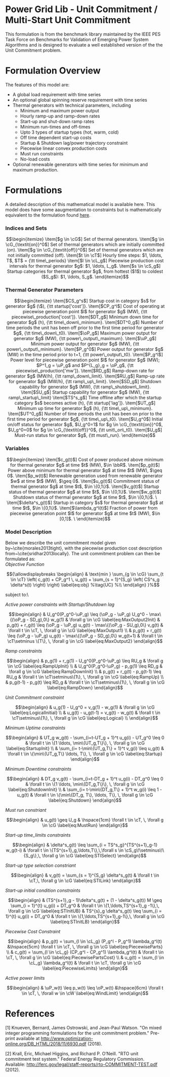 # Power Grid Lib - Unit Commitment / Multi-Start Unit Commitment
This formulation is from the benchmark library maintained by the IEEE PES Task Force on Benchmarks for Validation of Emerging Power System Algorithms and is designed to evaluate a well established version of the the Unit Commitment problem.

# Formulation Overview
 The features of this model are:
- A global load requirement with time series
- An optional global spinning reserve requirement with time series
- Thermal generators with technical parameters, including
  - Minimum and maximum power output
  - Hourly ramp-up and ramp-down rates
  - Start-up and shut-down ramp rates
  - Minimum run-times and off-times
  - Upto 3 types of startup types (hot, warm, cold)
  - Off time dependent start-up costs
  - Startup & Shutdown lag/power trajectory constraint
  - Piecewise linear convex production costs
  - Must run constraints
  - No-load costs
- Optional renewable generators with time series for minimum and maximum production.


# Formulations
A detailed description of this mathematical model is available here. This model does have some aaugmentation to constraints but is mathematically equivalent to the formulation found [here](https://github.com/power-grid-lib/pglib-uc/blob/master/MODEL.pdf).
### Indices and Sets
```math
\begin{itemize}
	\item[$g \in \cG$] Set of thermal generators.
	\item[$g \in \cG_{\textit{on}}^0$] Set of thermal generators which are initially committed (on).
	\item[$g \in \cG_{\textit{off}}^0$] Set of thermal generators which are not initially committed (off).
	\item[$t \in \cT$] Hourly time steps: $1, \ldots, T$, $T$ = {\tt time\_periods}
	\item[$l \in \cL_g$] Piecewise production cost intervals for thermal generator $g$: $1, \ldots, L_g$.
	\item[$s \in \cS_g$] Startup categories for thermal generator $g$, from hottest ($1$) to coldest ($S_g$): $1, \ldots, S_g$.
\end{itemize}
```

### Thermal Generator Parameters
```math
\begin{itemize}
	\item[$CS_g^s$]  Startup cost in category $s$ for generator $g$ (\$), {\tt startup['cost']}.
	\item[$CP_g^l$]  Cost of operating at piecewise generation point $l$ for generator $g$ (MW), {\tt piecewise\_production['cost']}.
	\item[$DT_g$]    Minimum down time for generator $g$ (h), {\tt time\_down\_minimum}.
	\item[$DT^0_g$] Number of time periods the unit has been off prior to the first time period for generator $g$, {\tt time\_down\_t0}.
	\item[$\oP_g$]   Maximum power output for generator $g$ (MW), {\tt power\_output\_maximum}.
	\item[$\uP_g$]   Minimum power output for generator $g$ (MW), {\tt power\_output\_minimum}.
	\item[$P_g^0$]   Power output for generator $g$ (MW) in the time period prior to t=1, {\tt power\_output\_t0}.
	\item[$P_g^l$]   Power level for piecewise generation point $l$ for generator $g$ (MW); $P^1_g = \uP_g$ and $P^{L_g}_g = \oP_g$, {\tt piecewise\_production['mw']}.
	\item[$RD_g$]    Ramp-down rate for generator $g$ (MW/h), {\tt ramp\_down\_limit}.
	\item[$RU_g$]    Ramp-up rate for generator $g$ (MW/h), {\tt ramp\_up\_limit}.
	\item[$SD_g$]    Shutdown capability for generator $g$ (MW), {\tt ramp\_shutdown\_limit}.
	\item[$SU_g$]    Startup capability for generator $g$ (MW), {\tt ramp\_startup\_limit}
	\item[$TS^s_g$] Time offline after which the startup category $s$ becomes active (h), {\tt startup['lag']}.
	\item[$UT_g$]    Minimum up time for generator $g$ (h), {\tt time\_up\_minimum}.
	\item[$UT^0_g$] Number of time periods the unit has been on prior to the first time period for generator $g$, {\tt time\_up\_t0}.
	\item[$U_g^0$]  Initial on/off status for generator $g$, $U_g^0=1$ for $g \in \cG_{\textit{on}}^0$, $U_g^0=0$ for $g \in \cG_{\textit{off}}^0$,  {\tt unit\_on\_t0}.
	\item[$U_g$] 	Must-run status for generator $g$, {\tt must\_run}.
\end{itemize}
```

### Variables
```math
\begin{itemize}
	\item[$c_g(t)$]    Cost of power produced above minimum for thermal generator $g$ at time $t$ (MW), $\in \bbR$.
	\item[$p_g(t)$]    Power above minimum for thermal generator $g$ at time $t$ (MW), $\geq 0$.
	\item[$p_w(t)$]  Renewable generation used from renewable generator $w$ at time $t$ (MW), $\geq 0$.
	\item[$u_g(t)$]    Commitment status of thermal generator $g$ at time $t$, $\in \{0,1\}$.
	\item[$v_g(t)$]    Startup status of thermal generator $g$ at time $t$, $\in \{0,1\}$.
	\item[$w_g(t)$]    Shutdown status of thermal generator $g$ at time $t$, $\in \{0,1\}$. \
	\item[$\delta^s_g(t)$] Startup in category $s$ for thermal generator $g$ at time $t$, $\in \{0,1\}$.
	\item[$\lambda_g^l(t)$]  Fraction of power from piecewise generation point $l$ for generator $g$ at time $t$ (MW), $\in [0,1]$.
\
\end{itemize}
```

### Model Description
Below we describe the unit commitment model given by~\cite{morales2013tight}, with the piecewise production cost description from~\cite{sridhar2013locally}.
The unit commitment problem can then be formulated as:\
*Objective Function*
```math
{\allowdisplaybreaks
\begin{align}
    & \text{min } \sum_{g \in \cG} \sum_{t \in \cT} \left( c_g(t) + CP_g^1 \, u_g(t) + \sum_{s = 1}^{S_g} \left( CS^s_g \delta^s(t) \right) \right) \label{eq:obj} %\tag{UC} %\\
\end{align}
}%
```
subject to:\

*Active power constraints with Startup/Shutdown lag*
```math
\begin{align}
		& U_g^0(P_g^0-\uP_g) \leq (\oP_g - \uP_g) U_g^0 - \max\{(\oP_g - SD_g),0\} w_g(1) & \forall g \in \cG \label{eq:MaxOutput2Init}
		& p_g(t) + r_g(t) \leq (\oP_g - \uP_g) u_g(t) - \max\{(\oP_g - SU_g),0\} v_g(t) & \forall t \in \cT, \, \forall g \in \cG \label{eq:MaxOutput1} \\
		& p_g(t) + r_g(t) \leq (\oP_g - \uP_g) u_g(t) - \max\{(\oP_g - SD_g),0\} w_g(t+1) & \forall t \in \cT\setminus \{T\}, \, \forall g \in \cG \label{eq:MaxOutput2}
\end{align}
```
*Ramp constraints*
```math
\begin{align}
		& p_g(1) + r_g(1) - U_g^0(P_g^0-\uP_g) \leq RU_g & \forall g \in \cG \label{eq:RampUpInit} \\
		& U_g^0(P_g^0-\uP_g) - p_g(1) \leq RD_g & \forall g \in \cG \label{eq:RampDownInit} \\
		& p_g(t) + r_g(t) - p_g(t-1) \leq RU_g & \forall t \in \cT\setminus\{1\}, \, \forall g \in \cG \label{eq:RampUp} \\
		& p_g(t-1) - p_g(t) \leq RD_g & \forall t \in \cT\setminus\{1\}, \, \forall g \in \cG \label{eq:RampDown}
\end{align}
```
*Unit Commitment constraint*
```math
\begin{align}
		& u_g(1) - U_g^0 = v_g(1) - w_g(1) & \forall g \in \cG \label{eq:LogicalInitial} \\
		& u_g(t) - u_g(t-1) = v_g(t) - w_g(t) & \forall t \in \cT\setminus\{1\}, \, \forall g \in \cG \label{eq:Logical} \\
\end{align}
```

*Minimum Uptime constraints*
```math
\begin{align}
		& UT_g w_g(t) - \sum_{i=t-UT_g + 1}^t u_g(i) - UT_g^0 \leq 0 & \forall t \in \{1 \ldots, \min\{UT_g,T\}\}, \, \forall g \in \cG \label{eq:StartupInit} \\
		& \sum_{i= t-\min\{UT_g,T\} + 1}^t v_g(i) \leq u_g(t) & \forall t \in \{\min\{UT_g,T\} \ldots, T\}, \, \forall g \in \cG \label{eq:Startup}
\end{align}
```

*Minimum Downtime constraints*
```math
\begin{align}
		& DT_g v_g(t) - \sum_{i=t-DT_g + 1}^t u_g(i) - DT_g^0 \leq 0 & \forall t \in \{1 \ldots, \min\{DT_g,T\}\}, \, \forall g \in \cG \label{eq:ShutdownInit} \\
		& \sum_{i= t-\min\{DT_g,T\} + 1}^t w_g(i) \leq 1 - u_g(t) & \forall t \in \{\min\{DT_g, T\}, \ldots, T\}, \, \forall g \in \cG \label{eq:Shutdown}
\end{align}
```

*Must run constriant*
```math
\begin{align}
		& u_g(t) \geq U_g & \hspace{1cm} \forall t \in \cT, \, \forall g \in \cG \label{eq:MustRun}
\end{align}
```
*Start-up time_limits constraints*
```math
\begin{align}
		& \delta^s_g(t) \leq \sum_{i = TS^s_g}^{TS^{s+1}_g-1} w_g(t-i) & \forall t \in \{TS^{s+1}_g,\ldots,T\},\,\forall s \in \cS_g\!\setminus\!\{S_g\},\,  \forall g \in \cG \label{eq:STISelect}
\end{align}
```

*Start-up type selection constriant*
```math
\begin{align}
		& v_g(t) = \sum_{s = 1}^{S_g} \delta^s_g(t) & \forall t \in \cT,\, \forall g \in \cG \label{eq:STILink}
\end{align}
```

*Start-up initial condition constraints*
```math
\begin{align}
		& (TS^{s+1}_g - 1)\delta^s_g(t) + (1 - \delta^s_g(t)) M \geq \sum_{i = 1}^{t} u_g(i) + DT_g^0 & \forall t \in \{1,\ldots,TS^{s+1}_g -1\},\, \forall g \in \cG \label{eq:STInitUB}
		& TS^{s}_g \delta^s_g(t)  \leq \sum_{i = 1}^{t} u_g(i) + DT_g^0 & \forall t \in \{1,\ldots,TS^{s+1}_g-1\},\, \forall g \in \cG \label{eq:STInitLB}
\end{align}
```

*Piecewise Cost Constraint*
```math
\begin{align}
		& p_g(t) = \sum_{l \in \cL_g} (P_g^l - P_g^1) \lambda_g^l(t) &\hspace{5cm} \forall t \in \cT, \, \forall g \in \cG \label{eq:PiecewiseParts} \\
		& c_g(t) = \sum_{l \in \cL_g} (CP_g^l - CP_g^1) \lambda_g^l(t) & \forall t \in \cT, \, \forall g \in \cG \label{eq:PiecewisePartsCost} \\
		& u_g(t) = \sum_{l \in \cL_g} \lambda_g^l(t) & \forall t \in \cT, \forall g \in \cG \label{eq:PiecewiseLimits}
\end{align}
```

*Active power limits*
```math
\begin{align}
		& \uP_w(t) \leq p_w(t) \leq \oP_w(t) &\hspace{6cm} \forall t \in \cT, \, \forall w \in \cW \label{eq:WindLimit}
\end{align}
```

# References

[1] Knueven, Bernard, James Ostrowski, and Jean-Paul Watson. "On mixed integer programming formulations for the unit commitment problem." Pre-print available at http://www.optimization-online.org/DB_HTML/2018/11/6930.pdf (2018).

[2] Krall, Eric, Michael Higgins, and Richard P. O’Neill. "RTO unit commitment test system." Federal Energy Regulatory Commission. Available: http://ferc.gov/legal/staff-reports/rto-COMMITMENT-TEST.pdf (2012).
